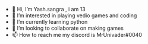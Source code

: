 - 👋 Hi, I’m Yash.sangra , i am 13
- 👀 I’m interested in playing vedio games and coding
- 🌱 I’m currently learning python 
- 💞️ I’m looking to collaborate on making games
- 📫 How to reach me my discord is MrUnivader#0040
